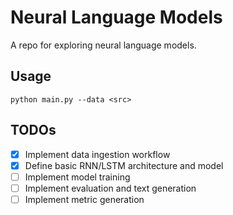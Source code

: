 # Neural Language Models

A repo for exploring neural language models. 

## Usage

```
python main.py --data <src>
```

## TODOs

- [x] Implement data ingestion workflow
- [x] Define basic RNN/LSTM architecture and model
- [ ] Implement model training
- [ ] Implement evaluation and text generation
- [ ] Implement metric generation
